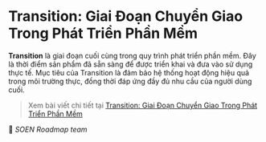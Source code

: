 # Transition: Giai Đoạn Chuyển Giao Trong Phát Triển Phần Mềm  

**Transition** là giai đoạn cuối cùng trong quy trình phát triển phần mềm. Đây là thời điểm sản phẩm đã sẵn sàng để được triển khai và đưa vào sử dụng thực tế. Mục tiêu của Transition là đảm bảo hệ thống hoạt động hiệu quả trong môi trường thực, đồng thời đáp ứng đầy đủ nhu cầu của người dùng cuối. 

>Xem bài viết chi tiết tại [Transition: Giai Đoạn Chuyển Giao Trong Phát Triển Phần Mềm](https://dev.to/hcmute_project_988df1c63c/transition-giai-doan-chuyen-giao-trong-phat-trien-phan-mem-36p)

🌻 *SOEN Roadmap team*
